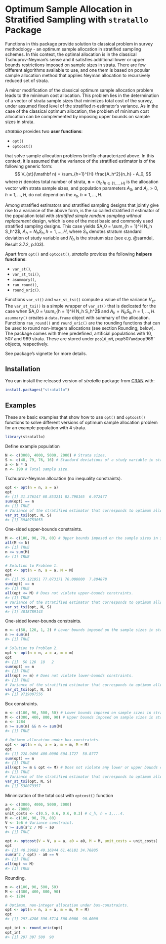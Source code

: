 
<!-- README.md is generated from README.Rmd. Please edit that file -->
# Optimum Sample Allocation in Stratified Sampling with `stratallo` Package

<!-- badges: start -->
<!-- badges: end -->

Functions in this package provide solution to classical problem in
survey methodology - an optimum sample allocation in stratified sampling
schemes. In this context, the optimal allocation is in the classical
Tschuprov-Neyman’s sense and it satisfies additional lower or upper
bounds restrictions imposed on sample sizes in strata. There are few
different algorithms available to use, and one them is based on popular
sample allocation method that applies Neyman allocation to recursively
reduced set of strata.

A minor modification of the classical optimum sample allocation problem
leads to the minimum cost allocation. This problem lies in the
determination of a vector of strata sample sizes that minimizes total
cost of the survey, under assumed fixed level of the stratified
$\pi$-estimator’s variance. As in the case of the classical optimum
allocation, the problem of minimum cost allocation can be complemented
by imposing upper bounds on sample sizes in strata.

*stratallo* provides two **user functions**:

- `opt()`
- `optcost()`

that solve sample allocation problems briefly characterized above. In
this context, it is assumed that the variance of the stratified
estimator is of the following generic form: $$
  V_{st}(\mathbf n) = \sum_{h=1}^{H} \frac{A_h^2}{n_h} - A_0,
$$ where $H$ denotes total number of strata,
$\mathbf n= (n_h)_{h \in \{1,\ldots,H\}}$ is the allocation vector with
strata sample sizes, and population parameters $A_0$, and
$A_h > 0,\, h = 1,\ldots,H$, do not depend on the
$x_h,\, h = 1,\ldots,H$.

Among stratified estimators and stratified sampling designs that jointly
give rise to a variance of the above form, is the so called stratified
$\pi$ estimator of the population total with *stratified simple random
sampling without replacement* design, which is one of the most basic and
commonly used stratified sampling designs. This case yields
$A_0 = \sum_{h = 1}^H N_h S_h^2$, $A_h = N_h S_h,\, h = 1,\ldots,H$,
where $S_h$ denotes stratum standard deviation of study variable and
$N_h$ is the stratum size (see e.g. @sarndal, Result 3.7.2, p.103).

Apart from `opt()` and `optcost()`, *stratallo* provides the following
**helpers functions**:

- `var_st()`,
- `var_st_tsi()`,
- `asummary()`,
- `ran_round()`,
- `round_oric()`.

Functions `var_st()` and `var_st_tsi()` compute a value of the variance
$V_{st}$. The `var_st_tsi()` is a simple wrapper of `var_st()` that is
dedicated for the case when $A_0 = \sum_{h = 1}^H N_h S_h^2$ and
$A_h = N_h S_h,\, h = 1,\ldots,H$. `asummary()` creates a `data.frame`
object with summary of the allocation. Functions `ran_round()` and
`round_oric()` are the rounding functions that can be used to round
non-integers allocations (see section Rounding, below). The package
comes with three predefined, artificial populations with 10, 507 and 969
strata. These are stored under `pop10_mM`, pop507`and`pop969\` objects,
respectively.

See package’s vignette for more details.

## Installation

You can install the released version of *stratallo* package from
[CRAN](https://CRAN.R-project.org) with:

``` r
install.packages("stratallo")
```

## Examples

These are basic examples that show how to use `opt()` and `optcost()`
functions to solve different versions of optimum sample allocation
problem for an example population with 4 strata.

``` r
library(stratallo)
```

Define example population

``` r
N <- c(3000, 4000, 5000, 2000) # Strata sizes.
S <- c(48, 79, 76, 16) # Standard deviations of a study variable in strata.
a <- N * S
n <- 190 # Total sample size.
```

Tschuprov-Neyman allocation (no inequality constraints).

``` r
opt <- opt(n = n, a = a)
opt
#> [1] 31.376147 68.853211 82.798165  6.972477
sum(opt) == n
#> [1] TRUE
# Variance of the stratified estimator that corresponds to optimum allocation.
var_st_tsi(opt, N, S)
#> [1] 3940753053
```

One-sided upper-bounds constraints.

``` r
M <- c(100, 90, 70, 80) # Upper bounds imposed on the sample sizes in strata.
all(M <= N)
#> [1] TRUE
n <= sum(M)
#> [1] TRUE

# Solution to Problem 1.
opt <- opt(n = n, a = a, M = M)
opt
#> [1] 35.121951 77.073171 70.000000  7.804878
sum(opt) == n
#> [1] TRUE
all(opt <= M) # Does not violate upper-bounds constraints.
#> [1] TRUE
# Variance of the stratified estimator that corresponds to optimum allocation.
var_st_tsi(opt, N, S)
#> [1] 4018789143
```

One-sided lower-bounds constraints.

``` r
m <- c(50, 120, 1, 2) # Lower bounds imposed on the sample sizes in strata.
n >= sum(m)
#> [1] TRUE

# Solution to Problem 2.
opt <- opt(n = n, a = a, m = m)
opt
#> [1]  50 120  18   2
sum(opt) == n
#> [1] TRUE
all(opt >= m) # Does not violate lower-bounds constraints.
#> [1] TRUE
# Variance of the stratified estimator that corresponds to optimum allocation.
var_st_tsi(opt, N, S)
#> [1] 9719807556
```

Box constraints.

``` r
m <- c(100, 90, 500, 50) # Lower bounds imposed on sample sizes in strata.
M <- c(300, 400, 800, 90) # Upper bounds imposed on sample sizes in strata.
n <- 1284
n >= sum(m) && n <= sum(M)
#> [1] TRUE

# Optimum allocation under box-constraints.
opt <- opt(n = n, a = a, m = m, M = M)
opt
#> [1] 228.9496 400.0000 604.1727  50.8777
sum(opt) == n
#> [1] TRUE
all(opt >= m & opt <= M) # Does not violate any lower or upper bounds constraints.
#> [1] TRUE
# Variance of the stratified estimator that corresponds to optimum allocation.
var_st_tsi(opt, N, S)
#> [1] 538073357
```

Minimization of the total cost with `optcost()` function

``` r
a <- c(3000, 4000, 5000, 2000)
a0 <- 70000
unit_costs <- c(0.5, 0.6, 0.6, 0.3) # c_h, h = 1,...4.
M <- c(100, 90, 70, 80)
V <- 1e6 # Variance constraint.
V >= sum(a^2 / M) - a0
#> [1] TRUE

opt <- optcost(V = V, a = a, a0 = a0, M = M, unit_costs = unit_costs)
opt
#> [1] 40.39682 49.16944 61.46181 34.76805
sum(a^2 / opt) - a0 == V
#> [1] TRUE
all(opt <= M)
#> [1] TRUE
```

Rounding.

``` r
m <- c(100, 90, 500, 50)
M <- c(300, 400, 800, 90)
n <- 1284

# Optimum, non-integer allocation under box-constraints.
opt <- opt(n = n, a = a, m = m, M = M)
opt
#> [1] 297.4286 396.5714 500.0000  90.0000

opt_int <- round_oric(opt)
opt_int
#> [1] 297 397 500  90
```
